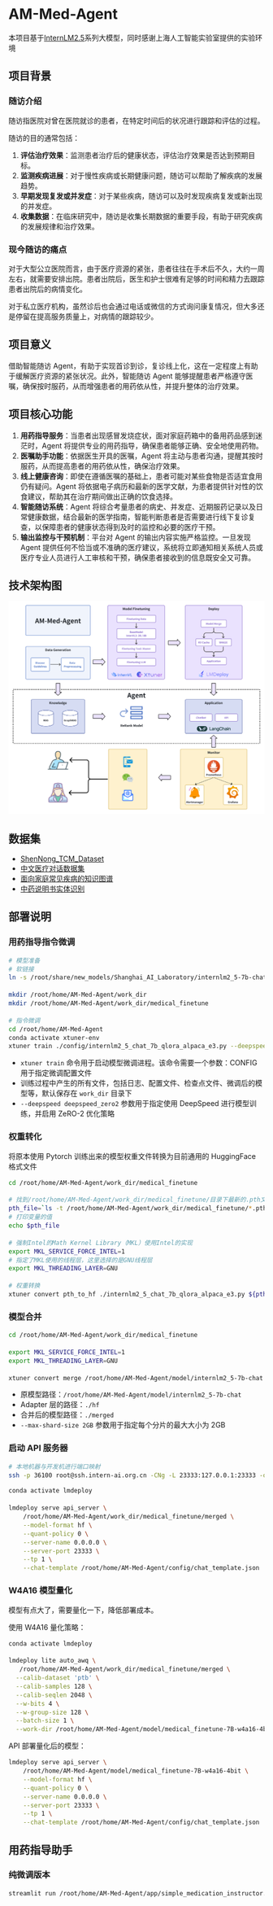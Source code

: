 # AM-Med-Agent  

本项目基于[InternLM2.5](https://github.com/InternLM)系列大模型，同时感谢上海人工智能实验室提供的实验环境

## 项目背景
### 随访介绍
随访指医院对曾在医院就诊的患者，在特定时间后的状况进行跟踪和评估的过程。

随访的目的通常包括：

1. **评估治疗效果**：监测患者治疗后的健康状态，评估治疗效果是否达到预期目标。
2. **监测疾病进展**：对于慢性疾病或长期健康问题，随访可以帮助了解疾病的发展趋势。
3. **早期发现复发或并发症**：对于某些疾病，随访可以及时发现疾病复发或新出现的并发症。
4. **收集数据**：在临床研究中，随访是收集长期数据的重要手段，有助于研究疾病的发展规律和治疗效果。

### 现今随访的痛点
对于大型公立医院而言，由于医疗资源的紧张，患者往往在手术后不久，大约一周左右，就需要安排出院。患者出院后，医生和护士很难有足够的时间和精力去跟踪患者出院后的病情变化。

对于私立医疗机构，虽然诊后也会通过电话或微信的方式询问康复情况，但大多还是停留在提高服务质量上，对病情的跟踪较少。

## 项目意义
借助智能随访 Agent，有助于实现首诊到诊，复诊线上化，这在一定程度上有助于缓解医疗资源的紧张状况。此外，智能随访 Agent 能够提醒患者严格遵守医嘱，确保按时服药，从而增强患者的用药依从性，并提升整体的治疗效果。

## 项目核心功能
1. **用药指导服务**：当患者出现感冒发烧症状，面对家庭药箱中的备用药品感到迷茫时，Agent 将提供专业的用药指导，确保患者能够正确、安全地使用药物。
2. **医嘱助手功能**：依据医生开具的医嘱，Agent 将主动与患者沟通，提醒其按时服药，从而提高患者的用药依从性，确保治疗效果。
3. **线上健康咨询**：即使在遵循医嘱的基础上，患者可能对某些食物是否适宜食用仍有疑问。Agent 将依据电子病历和最新的医学文献，为患者提供针对性的饮食建议，帮助其在治疗期间做出正确的饮食选择。
4. **智能随访系统**：Agent 将综合考量患者的病史、并发症、近期服药记录以及日常健康数据，结合最新的医学指南，智能判断患者是否需要进行线下复诊复查，以保障患者的健康状态得到及时的监控和必要的医疗干预。
5. **输出监控与干预机制**：平台对 Agent 的输出内容实施严格监控。一旦发现 Agent 提供任何不恰当或不准确的医疗建议，系统将立即通知相关系统人员或医疗专业人员进行人工审核和干预，确保患者接收到的信息既安全又可靠。

## 技术架构图

![技术架构图](./img/技术架构图.png)


## 数据集

- [ShenNong_TCM_Dataset](https://huggingface.co/datasets/michaelwzhu/ShenNong_TCM_Dataset)
- [中文医疗对话数据集](https://tianchi.aliyun.com/dataset/90163)
- [面向家庭常见疾病的知识图谱](http://data.openkg.cn/dataset/medicalgraph#)
- [中药说明书实体识别](https://tianchi.aliyun.com/dataset/86819)

## 部署说明

### 用药指导指令微调

```bash
# 模型准备
# 软链接
ln -s /root/share/new_models/Shanghai_AI_Laboratory/internlm2_5-7b-chat /root/home/AM-Med-Agent/model/internlm2_5-7b-chat

mkdir /root/home/AM-Med-Agent/work_dir
mkdir /root/home/AM-Med-Agent/work_dir/medical_finetune

# 指令微调
cd /root/home/AM-Med-Agent
conda activate xtuner-env
xtuner train ./config/internlm2_5_chat_7b_qlora_alpaca_e3.py --deepspeed deepspeed_zero2 --work-dir ./work_dir/medical_finetune
```
- `xtuner train` 命令用于启动模型微调进程。该命令需要一个参数：CONFIG 用于指定微调配置文件
- 训练过程中产生的所有文件，包括日志、配置文件、检查点文件、微调后的模型等，默认保存在 `work_dir` 目录下
- `--deepspeed deepspeed_zero2` 参数用于指定使用 DeepSpeed 进行模型训练，并启用 ZeRO-2 优化策略

### 权重转化

将原本使用 Pytorch 训练出来的模型权重文件转换为目前通用的 HuggingFace 格式文件

```bash
cd /root/home/AM-Med-Agent/work_dir/medical_finetune

# 找到/root/home/AM-Med-Agent/work_dir/medical_finetune/目录下最新的.pth文件，并将其路径赋值给变量pth_file
pth_file=`ls -t /root/home/AM-Med-Agent/work_dir/medical_finetune/*.pth | head -n 1 | sed 's/:$//'`
# 打印变量的值
echo $pth_file

# 强制Intel的Math Kernel Library（MKL）使用Intel的实现
export MKL_SERVICE_FORCE_INTEL=1
# 指定了MKL使用的线程层，这里选择的是GNU线程层
export MKL_THREADING_LAYER=GNU

# 权重转换
xtuner convert pth_to_hf ./internlm2_5_chat_7b_qlora_alpaca_e3.py ${pth_file} ./hf
```

### 模型合并

```bash
cd /root/home/AM-Med-Agent/work_dir/medical_finetune

export MKL_SERVICE_FORCE_INTEL=1
export MKL_THREADING_LAYER=GNU

xtuner convert merge /root/home/AM-Med-Agent/model/internlm2_5-7b-chat ./hf ./merged --max-shard-size 2GB
```
- 原模型路径：`/root/home/AM-Med-Agent/model/internlm2_5-7b-chat`
- Adapter 层的路径：`./hf`
- 合并后的模型路径：`./merged`
- `--max-shard-size 2GB` 参数用于指定每个分片的最大大小为 2GB

### 启动 API 服务器

```bash
# 本地机器与开发机进行端口映射
ssh -p 36100 root@ssh.intern-ai.org.cn -CNg -L 23333:127.0.0.1:23333 -o StrictHostKeyChecking=no
```

```bash
conda activate lmdeploy

lmdeploy serve api_server \
    /root/home/AM-Med-Agent/work_dir/medical_finetune/merged \
    --model-format hf \
    --quant-policy 0 \
    --server-name 0.0.0.0 \
    --server-port 23333 \
    --tp 1 \
    --chat-template /root/home/AM-Med-Agent/config/chat_template.json 
```

### W4A16 模型量化

模型有点大了，需要量化一下，降低部署成本。

使用 W4A16 量化策略：

```bash
conda activate lmdeploy

lmdeploy lite auto_awq \
   /root/home/AM-Med-Agent/work_dir/medical_finetune/merged \
  --calib-dataset 'ptb' \
  --calib-samples 128 \
  --calib-seqlen 2048 \
  --w-bits 4 \
  --w-group-size 128 \
  --batch-size 1 \
  --work-dir /root/home/AM-Med-Agent/model/medical_finetune-7B-w4a16-4bit
```

API 部署量化后的模型：

```bash
lmdeploy serve api_server \
    /root/home/AM-Med-Agent/model/medical_finetune-7B-w4a16-4bit \
    --model-format hf \
    --quant-policy 0 \
    --server-name 0.0.0.0 \
    --server-port 23333 \
    --tp 1 \
    --chat-template /root/home/AM-Med-Agent/config/chat_template.json 
```


## 用药指导助手

### 纯微调版本

```bash
streamlit run /root/home/AM-Med-Agent/app/simple_medication_instructor.py
```
